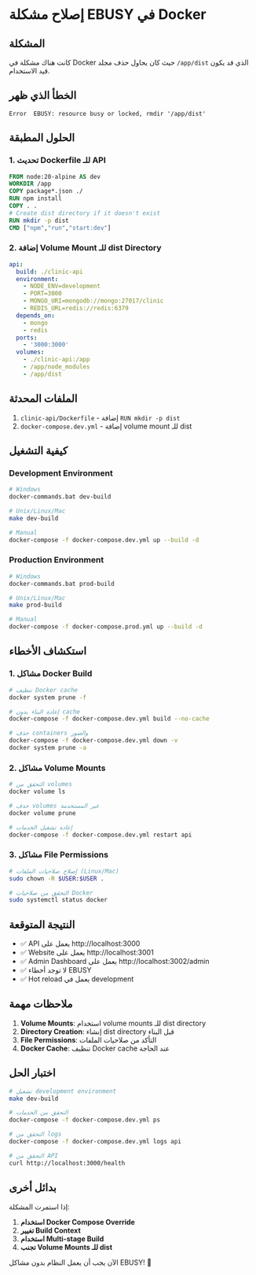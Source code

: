 # إصلاح مشكلة EBUSY في Docker

## المشكلة
كانت هناك مشكلة في Docker حيث كان يحاول حذف مجلد `/app/dist` الذي قد يكون قيد الاستخدام.

## الخطأ الذي ظهر
```
Error  EBUSY: resource busy or locked, rmdir '/app/dist'
```

## الحلول المطبقة

### 1. تحديث Dockerfile للـ API
```dockerfile
FROM node:20-alpine AS dev
WORKDIR /app
COPY package*.json ./
RUN npm install
COPY . .
# Create dist directory if it doesn't exist
RUN mkdir -p dist
CMD ["npm","run","start:dev"]
```

### 2. إضافة Volume Mount للـ dist Directory
```yaml
api:
  build: ./clinic-api
  environment:
    - NODE_ENV=development
    - PORT=3000
    - MONGO_URI=mongodb://mongo:27017/clinic
    - REDIS_URL=redis://redis:6379
  depends_on:
    - mongo
    - redis
  ports:
    - '3000:3000'
  volumes:
    - ./clinic-api:/app
    - /app/node_modules
    - /app/dist
```

## الملفات المحدثة

1. `clinic-api/Dockerfile` - إضافة `RUN mkdir -p dist`
2. `docker-compose.dev.yml` - إضافة volume mount للـ dist

## كيفية التشغيل

### Development Environment
```bash
# Windows
docker-commands.bat dev-build

# Unix/Linux/Mac
make dev-build

# Manual
docker-compose -f docker-compose.dev.yml up --build -d
```

### Production Environment
```bash
# Windows
docker-commands.bat prod-build

# Unix/Linux/Mac
make prod-build

# Manual
docker-compose -f docker-compose.prod.yml up --build -d
```

## استكشاف الأخطاء

### 1. مشاكل Docker Build
```bash
# تنظيف Docker cache
docker system prune -f

# إعادة البناء بدون cache
docker-compose -f docker-compose.dev.yml build --no-cache

# حذف containers والصور
docker-compose -f docker-compose.dev.yml down -v
docker system prune -a
```

### 2. مشاكل Volume Mounts
```bash
# التحقق من volumes
docker volume ls

# حذف volumes غير المستخدمة
docker volume prune

# إعادة تشغيل الخدمات
docker-compose -f docker-compose.dev.yml restart api
```

### 3. مشاكل File Permissions
```bash
# إصلاح صلاحيات الملفات (Linux/Mac)
sudo chown -R $USER:$USER .

# التحقق من صلاحيات Docker
sudo systemctl status docker
```

## النتيجة المتوقعة

- ✅ API يعمل على http://localhost:3000
- ✅ Website يعمل على http://localhost:3001
- ✅ Admin Dashboard يعمل على http://localhost:3002/admin
- ✅ لا توجد أخطاء EBUSY
- ✅ Hot reload يعمل في development

## ملاحظات مهمة

1. **Volume Mounts**: استخدام volume mounts للـ dist directory
2. **Directory Creation**: إنشاء dist directory قبل البناء
3. **File Permissions**: التأكد من صلاحيات الملفات
4. **Docker Cache**: تنظيف Docker cache عند الحاجة

## اختبار الحل

```bash
# تشغيل development environment
make dev-build

# التحقق من الخدمات
docker-compose -f docker-compose.dev.yml ps

# التحقق من logs
docker-compose -f docker-compose.dev.yml logs api

# التحقق من API
curl http://localhost:3000/health
```

## بدائل أخرى

إذا استمرت المشكلة:

1. **استخدام Docker Compose Override**
2. **تغيير Build Context**
3. **استخدام Multi-stage Build**
4. **تجنب Volume Mounts للـ dist**

الآن يجب أن يعمل النظام بدون مشاكل EBUSY! 🎉
